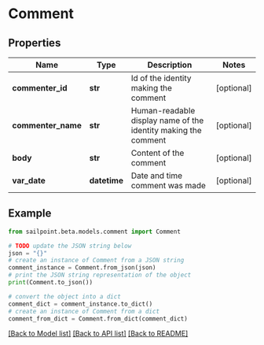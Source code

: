 # Comment


## Properties

Name | Type | Description | Notes
------------ | ------------- | ------------- | -------------
**commenter_id** | **str** | Id of the identity making the comment | [optional] 
**commenter_name** | **str** | Human-readable display name of the identity making the comment | [optional] 
**body** | **str** | Content of the comment | [optional] 
**var_date** | **datetime** | Date and time comment was made | [optional] 

## Example

```python
from sailpoint.beta.models.comment import Comment

# TODO update the JSON string below
json = "{}"
# create an instance of Comment from a JSON string
comment_instance = Comment.from_json(json)
# print the JSON string representation of the object
print(Comment.to_json())

# convert the object into a dict
comment_dict = comment_instance.to_dict()
# create an instance of Comment from a dict
comment_from_dict = Comment.from_dict(comment_dict)
```
[[Back to Model list]](../README.md#documentation-for-models) [[Back to API list]](../README.md#documentation-for-api-endpoints) [[Back to README]](../README.md)


